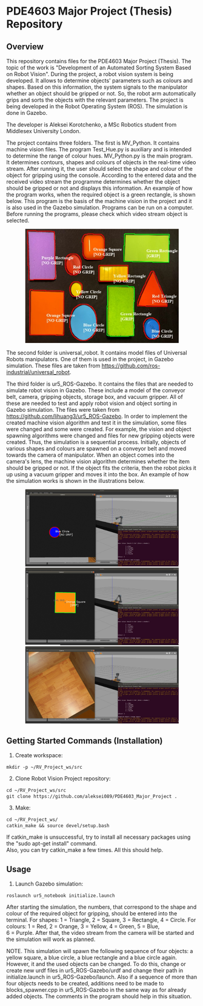 # PDE4603 Major Project (Thesis) Repository
## Overview
This repository contains files for the PDE4603 Major Project (Thesis). The topic of the work is "Development of an Automated Sorting System Based on Robot Vision". During the project, a robot vision system is being developed. It allows to determine objects' parameters such as colours and shapes. Based on this information, the system signals to the manipulator whether an object should be gripped or not. So, the robot arm automatically grips and sorts the objects with the relevant parameters. The project is being developed in the Robot Operating System (ROS). The simulation is done in Gazebo.  

The developer is Aleksei Korotchenko, a MSc Robotics student from Middlesex University London.

The project contains three folders. The first is MV_Python. It contains machine vision files. The program Test_Hue.py is auxiliary and is intended to determine the range of colour hues. MV_Python.py is the main program. It determines contours, shapes and colours of objects in the real-time video stream. After running it, the user should select the shape and colour of the object for gripping using the console. According to the entered data and the received video stream the programme determines whether the object should be gripped or not and displays this information. An example of how the program works, when the required object is a green rectangle, is shown below. This program is the basis of the machine vision in the project and it is also used in the Gazebo simulation. Programs can be run on a computer. Before running the programs, please check which video stream object is selected.  
  
<p align="center">
<img src="https://github.com/aleksei089/PDE4603_Major_Project/blob/main/ur5_ROS-Gazebo/media/Retesting%20with%20Real%20Objects%20Green%20Rectangle.jpg" width="405">  
  
The second folder is universal_robot. It contains model files of Universal Robots manipulators. One of them is used in the project, in Gazebo simulation. These files are taken from https://github.com/ros-industrial/universal_robot.  
  
The third folder is ur5_ROS-Gazebo. It contains the files that are needed to simulate robot vision in Gazebo. These include a model of the conveyor belt, camera, gripping objects, storage box, and vacuum gripper. All of these are needed to test and apply robot vision and object sorting in Gazebo simulation. The files were taken from https://github.com/lihuang3/ur5_ROS-Gazebo. In order to implement the created machine vision algorithm and test it in the simulation, some files were changed and some were created. For example, the vision and object spawning algorithms were changed and files for new gripping objects were created. Thus, the simulation is a sequential process. Initially, objects of various shapes and colours are spawned on a conveyor belt and moved towards the camera of manipulator. When an object comes into the camera's lens, the machine vision algorithm determines whether the item should be gripped or not. If the object fits the criteria, then the robot picks it up using a vacuum gripper and moves it into the box. An example of how the simulation works is shown in the illustrations below.  
  
<p align="center">
<img src="https://github.com/aleksei089/PDE4603_Major_Project/blob/main/ur5_ROS-Gazebo/media/RV_Blue_Circle_No_Grip.jpg" width="405">
<img src="https://github.com/aleksei089/PDE4603_Major_Project/blob/main/ur5_ROS-Gazebo/media/RV_Orange_Square_Grip.jpg" width="405">
<img src="https://github.com/aleksei089/PDE4603_Major_Project/blob/main/ur5_ROS-Gazebo/media/RV_Orange_Square_Put.jpg" width="405">  

## Getting Started Commands (Installation)
1. Create workspace:
```
mkdir -p ~/RV_Project_ws/src
```
2. Clone Robot Vision Project repository:
```
cd ~/RV_Project_ws/src
git clone https://github.com/aleksei089/PDE4603_Major_Project .
```
3. Make:
```
cd ~/RV_Project_ws/
catkin_make && source devel/setup.bash
```
If catkin_make is unsuccessful, try to install all necessary packages using the "sudo apt-get install" command.  
Also, you can try catkin_make a few times. All this should help.
## Usage
1. Launch Gazebo simulation:
```
roslaunch ur5_notebook initialize.launch
```
After starting the simulation, the numbers, that correspond to the shape and colour of the required object for gripping, should be entered into the terminal. For shapes: 1 = Triangle, 2 = Square, 3 = Rectangle, 4 = Circle. For colours: 1 = Red, 2 = Orange, 3 = Yellow, 4 = Green, 5 = Blue,  
6 = Purple. After that, the video stream from the camera will be started and the simulation will work as planned.  
  
NOTE. This simulation will spawn the following sequence of four objects: a yellow square, a blue circle, a blue rectangle and a blue circle again.  However, it and the used objects can be changed. To do this, change or create new urdf files in ur5_ROS-Gazebo/urdf and change their path in initialize.launch in ur5_ROS-Gazebo/launch. Also if a sequence of more than four objects needs to be created, additions need to be made to blocks_spawner.cpp in ur5_ROS-Gazebo in the same way as for already added objects. The comments in the program should help in this situation.
